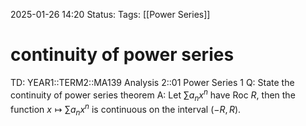 2025-01-26 14:20
Status: 
Tags: [[Power Series]]
# continuity of power series

TD: YEAR1::TERM2::MA139 Analysis 2::01 Power Series 1
Q: State the continuity of power series theorem
A: Let $\sum a_{n}x^{n}$ have Roc $R$, then the function
$x\mapsto \sum a_{n}x^{n}$ is continuous on the interval $(-R,R)$.
<!--ID: 1738168359458-->
